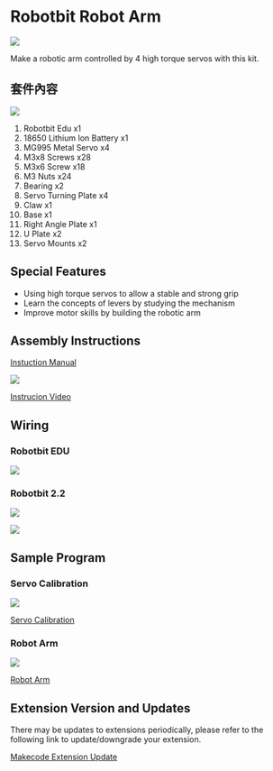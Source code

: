 # Robotbit Robot Arm

![](./images/1.jpg)

Make a robotic arm controlled by 4 high torque servos with this kit.

## 套件內容

![](./images/contents.png)

1. Robotbit Edu x1
2. 18650 Lithium Ion Battery x1
3. MG995 Metal Servo x4
4. M3x8 Screws x28
5. M3x6 Screw x18
6. M3 Nuts x24
7. Bearing x2
8. Servo Turning Plate x4
9. Claw x1
10. Base x1
11. Right Angle Plate x1
12. U Plate x2
13. Servo Mounts x2

## Special Features

- Using high torque servos to allow a stable and strong grip
- Learn the concepts of levers by studying the mechanism
- Improve motor skills by building the robotic arm

## Assembly Instructions

[Instuction Manual](https://drive.google.com/file/d/14HiV-SxTQf4h2BVGj84Xaj43P_JxT1di/view?usp=sharing)

![](./images/6.png)

[Instrucion Video](https://www.youtube.com/watch?v=qofKKztL0PU)

## Wiring

### Robotbit EDU

![](./images/arm_wire_edu.png)

### Robotbit 2.2

![](./images/2.png)

![](./images/3.jpg)

## Sample Program

### Servo Calibration

![](./images/4.png)

[Servo Calibration](https://makecode.microbit.org/_J7XFYa2pDDPt)

### Robot Arm

![](./images/5.png)

[Robot Arm](https://makecode.microbit.org/_Yfp13uUDEPrz)

## Extension Version and Updates

There may be updates to extensions periodically, please refer to the following link to update/downgrade your extension.

[Makecode Extension Update](../../Makecode/makecode_extensionUpdate)
